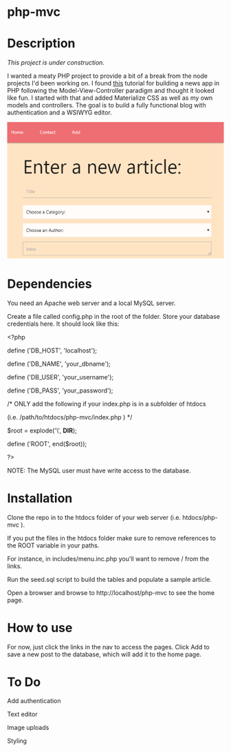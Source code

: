 # php-mvc

# Description

*This project is under construction.* 

I wanted a meaty PHP project to provide a bit of a break from the node projects I'd been working on. I found [this](https://isitoktocode.com/post/create-a-simple-php-mvc-framework?cookieChange) tutorial for building a news app in PHP following the Model-View-Controller paradigm and thought it looked like fun. I started with that and added Materialize CSS as well as my own models and controllers. The goal is to build a fully functional blog with authentication and a WSIWYG editor. 

![add an article](readme/add.png)

# Dependencies

You need an Apache web server and a local MySQL server. 

Create a file called config.php in the root of the folder. Store your database credentials here. It should look like this:

  \<?php
   
   define ('DB_HOST',  'localhost');
   
   define ('DB_NAME',  'your_dbname'); 
   
   define ('DB_USER',  'your_username');
   
   define ('DB_PASS',  'your_password');

   /* ONLY add the following if your index.php is in a subfolder of htdocs 
   
   (i.e. /path/to/htdocs/php-mvc/index.php ) */

   $root = explode('\\', __DIR__);

   define ('ROOT', end($root));
  
  \?>


NOTE: The MySQL user must have write access to the database.

# Installation 

Clone the repo in to the htdocs folder of your web server (i.e. htdocs/php-mvc ).

If you put the files in the htdocs folder make sure to remove references to the ROOT variable in your paths. 

For instance, in includes/menu.inc.php you'll want to remove /<?php echo ROOT ?> from the links.

Run the seed.sql script to build the tables and populate a sample article.

Open a browser and browse to http://localhost/php-mvc to see the home page. 

# How to use

For now, just click the links in the nav to access the pages. Click Add to save a new post to the database, which will add it to the home page.

# To Do

Add authentication

Text editor 

Image uploads

Styling


